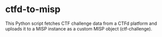 # ctfd-to-misp
This Python script fetches CTF challenge data from a CTFd platform and uploads it to a MISP instance as a custom MISP object (ctf-challenge).

